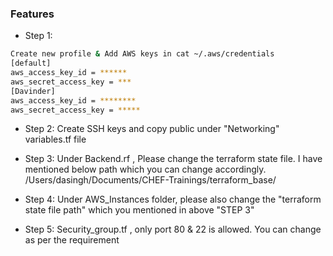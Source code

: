 ### Features
- Step 1: 
```sh  
Create new profile & Add AWS keys in cat ~/.aws/credentials 
[default]
aws_access_key_id = ******
aws_secret_access_key = ***
[Davinder]
aws_access_key_id = ********
aws_secret_access_key = *****
```
- Step 2: 
Create SSH keys and copy public under "Networking" variables.tf file

- Step 3:
Under Backend.rf , Please change the terraform state file. I have mentioned below path which you can change accordingly.
/Users/dasingh/Documents/CHEF-Trainings/terraform_base/

- Step 4:
Under AWS_Instances folder, please also change the "terraform state file path" which you mentioned in above "STEP 3"
- Step 5:
Security_group.tf , only port 80 & 22 is allowed. You can change as per the requirement